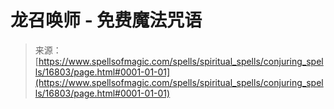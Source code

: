 <!--yml

category: 未分类

date: 2024-06-12 18:57:33

-->

# 龙召唤师 - 免费魔法咒语

> 来源：[https://www.spellsofmagic.com/spells/spiritual_spells/conjuring_spells/16803/page.html#0001-01-01](https://www.spellsofmagic.com/spells/spiritual_spells/conjuring_spells/16803/page.html#0001-01-01)
